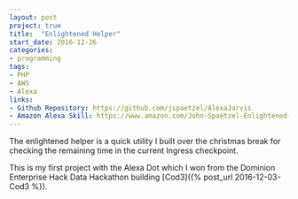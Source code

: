 ```yaml
---
layout: post
project: true
title:  "Enlightened Helper"
start_date: 2016-12-26
categories:
- programming
tags:
- PHP
- AWS
- Alexa
links:
- Github Repository: https://github.com/jspaetzel/AlexaJarvis
- Amazon Alexa Skill: https://www.amazon.com/John-Spaetzel-Enlightened-Helper/dp/B01N2R6J69
---
```


The enlightened helper is a quick utility I built over the christmas break for checking the remaining time in the current Ingress checkpoint.

This is my first project with the Alexa Dot which I won from the Dominion Enterprise Hack Data Hackathon building [Cod3]({% post_url 2016-12-03-Cod3 %}).
